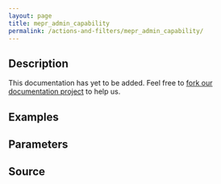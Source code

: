 ```yaml
---
layout: page
title: mepr_admin_capability
permalink: /actions-and-filters/mepr_admin_capability/
---
```


## Description

This documentation has yet to be added. Feel free to [fork our documentation project](https://github.com/caseproof/memberpress-docs) to help us.

## Examples


## Parameters


## Source

